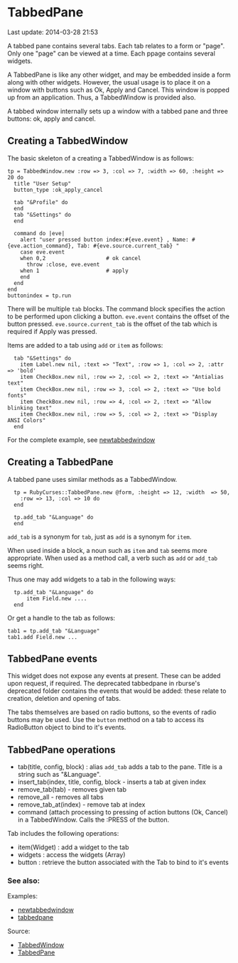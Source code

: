 # TabbedPane

Last update: 2014-03-28 21:53

A tabbed pane contains several tabs. Each tab relates to a form or "page". Only one "page" can be viewed at a time. Each ppage contains several widgets.

A TabbedPane is like any other widget, and may be embedded inside a form along with other widgets. However, the usual usage is to place it on a window with buttons such as Ok, Apply and Cancel. This window is popped up from an application. Thus, a TabbedWindow is provided also.

A tabbed window internally sets up a window with a tabbed pane and three buttons: ok, apply and cancel.

## Creating a TabbedWindow

The basic skeleton of a creating a TabbedWindow is as follows:


    tp = TabbedWindow.new :row => 3, :col => 7, :width => 60, :height => 20 do
      title "User Setup"
      button_type :ok_apply_cancel

      tab "&Profile" do
      end
      tab "&Settings" do
      end

      command do |eve|
        alert "user pressed button index:#{eve.event} , Name: #{eve.action_command}, Tab: #{eve.source.current_tab} "
        case eve.event
        when 0,2                   # ok cancel
          throw :close, eve.event
        when 1                     # apply
        end
      end
    end
    buttonindex = tp.run

There will be multiple `tab` blocks. The command block specifies the action to be performed upon clicking a button. `eve.event` contains the offset of the button pressed. `eve.source.current_tab` is the offset of the tab which is required if Apply was pressed.

Items are added to a tab using `add` or `item` as follows:

      tab "&Settings" do
        item Label.new nil, :text => "Text", :row => 1, :col => 2, :attr => 'bold'
        item CheckBox.new nil, :row => 2, :col => 2, :text => "Antialias text"
        item CheckBox.new nil, :row => 3, :col => 2, :text => "Use bold fonts"
        item CheckBox.new nil, :row => 4, :col => 2, :text => "Allow blinking text"
        item CheckBox.new nil, :row => 5, :col => 2, :text => "Display ANSI Colors"
      end

For the complete example, see [newtabbedwindow](https://github.com/rkumar/rbcurse-core/blob/master/examples/newtabbedwindow.rb)

## Creating a TabbedPane

A tabbed pane uses similar methods as a TabbedWindow.

      tp = RubyCurses::TabbedPane.new @form, :height => 12, :width  => 50,
        :row => 13, :col => 10 do
      end

      tp.add_tab "&Language" do
      end

`add_tab` is a synonym for `tab`, just as `add` is a synonym for `item`.

When used inside a block, a noun such as `item` and `tab` seems more appropriate. When used as a method call, a verb such as `add` or `add_tab` seems right.

Thus one may add widgets to a tab in the following ways:

      tp.add_tab "&Language" do
          item Field.new ....
      end

Or get a handle to the tab as follows:

    tab1 = tp.add_tab "&Language"
    tab1.add Field.new ...


## TabbedPane events

This widget does not expose any events at present. These can be added upon request, if required.
The deprecated tabbedpane in rburse's deprecated folder contains the events that would be added: these relate to creation, deletion and opening of tabs.

The tabs themselves are based on radio buttons, so the events of radio buttons may be used. Use the `button` method on a tab to access its RadioButton object to bind to it's events.

## TabbedPane operations

- tab(title, config, block)  : alias `add_tab` adds a tab to the pane. Title is a string such as "&Language". 
- insert_tab(index, title, config, block - inserts a tab at given index
- remove_tab(tab) - removes given tab
- remove_all - removes all tabs
- remove_tab_at(index) - remove tab at index
- command (attach processing to pressing of action buttons (Ok, Cancel) in a TabbedWindow. Calls the :PRESS of the button.

Tab includes the following operations:

- item(Widget) : add a widget to the tab
- widgets : access the widgets (Array)
- button : retrieve the button associated with the Tab to bind to it's events


### See also:

Examples:

- [newtabbedwindow](https://github.com/rkumar/rbcurse-core/blob/master/examples/newtabbedwindow.rb)
- [tabbedpane](https://github.com/rkumar/rbcurse-core/blob/master/examples/newtesttabp.rb)


Source: 
- [TabbedWindow](https://github.com/rkumar/rbcurse-core/blob/master/lib/rbcurse/core/widgets/rtabbedwindow.rb)
- [TabbedPane](https://github.com/rkumar/rbcurse-core/blob/master/lib/rbcurse/core/widgets/rtabbedpane.rb)

